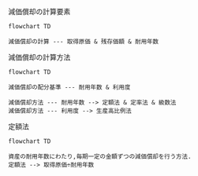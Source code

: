 減価償却の計算要素
```mermaid
flowchart TD

減価償却の計算 --- 取得原価 & 残存価額 & 耐用年数

```

減価償却の計算方法
```mermaid
flowchart TD

減価償却の配分基準 --- 耐用年数 & 利用度

減価償却方法 --- 耐用年数 --> 定額法 & 定率法 & 級数法
減価償却方法 --- 利用度 --> 生産高比例法

```

定額法
```mermaid
flowchart TD

資産の耐用年数にわたり,毎期一定の金額ずつの減価償却を行う方法.
定額法 --> 取得原価÷耐用年数

```